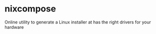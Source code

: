 # nixcompose
Online utility to generate a Linux installer at has the right drivers for your hardware
